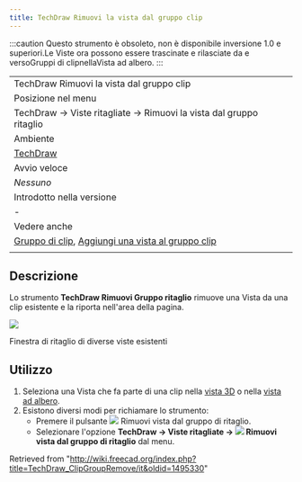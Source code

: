 ```yaml
---
title: TechDraw Rimuovi la vista dal gruppo clip
---
```

:::caution
Questo strumento è obsoleto, non è disponibile inversione 1.0 e superiori.Le Viste ora possono essere trascinate e rilasciate da e versoGruppi di clipnellaVista ad albero.
:::

|  |
| --- |
| TechDraw Rimuovi la vista dal gruppo clip |
| Posizione nel menu |
| TechDraw → Viste ritagliate → Rimuovi la vista dal gruppo ritaglio |
| Ambiente |
| [TechDraw](/TechDraw_Workbench/it "TechDraw Workbench/it") |
| Avvio veloce |
| *Nessuno* |
| Introdotto nella versione |
| - |
| Vedere anche |
| [Gruppo di clip](/TechDraw_ClipGroup/it "TechDraw ClipGroup/it"), [Aggiungi una vista al gruppo clip](/TechDraw_ClipGroupAdd/it "TechDraw ClipGroupAdd/it") |
|  |

## Descrizione

Lo strumento **TechDraw Rimuovi Gruppo ritaglio** rimuove una Vista da una clip esistente e la riporta nell'area della pagina.

![](/images/TechDraw_Clipview.png)

Finestra di ritaglio di diverse viste esistenti

## Utilizzo

1. Seleziona una Vista che fa parte di una clip nella [vista 3D](/3D_view/it "3D view/it") o nella [vista ad albero](/Tree_view/it "Tree view/it").
2. Esistono diversi modi per richiamare lo strumento:
   * Premere il pulsante ![](/images/TechDraw_ClipGroupRemove.svg) Rimuovi vista dal gruppo di ritaglio.
   * Selezionare l'opzione **TechDraw → Viste ritagliate → ![](/images/TechDraw_ClipGroupRemove.svg) Rimuovi vista dal gruppo di ritaglio** dal menu.

Retrieved from "<http://wiki.freecad.org/index.php?title=TechDraw_ClipGroupRemove/it&oldid=1495330>"